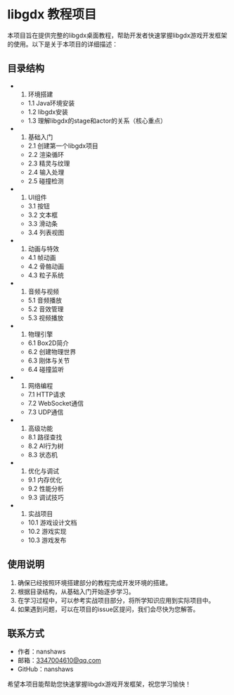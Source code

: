 # libgdx 教程项目

本项目旨在提供完整的libgdx桌面教程，帮助开发者快速掌握libgdx游戏开发框架的使用。以下是关于本项目的详细描述：

## 目录结构

- 1. 环境搭建

  - 1.1 Java环境安装
  - 1.2 libgdx安装
  - 1.3 理解libgdx的stage和actor的关系（核心重点）

- 1. 基础入门

  - 2.1 创建第一个libgdx项目
  - 2.2 渲染循环
  - 2.3 精灵与纹理
  - 2.4 输入处理
  - 2.5 碰撞检测

- 1. UI组件

  - 3.1 按钮
  - 3.2 文本框
  - 3.3 滑动条
  - 3.4 列表视图

- 1. 动画与特效

  - 4.1 帧动画
  - 4.2 骨骼动画
  - 4.3 粒子系统

- 1. 音频与视频

  - 5.1 音频播放
  - 5.2 音效管理
  - 5.3 视频播放

- 1. 物理引擎

  - 6.1 Box2D简介
  - 6.2 创建物理世界
  - 6.3 刚体与关节
  - 6.4 碰撞监听

- 1. 网络编程

  - 7.1 HTTP请求
  - 7.2 WebSocket通信
  - 7.3 UDP通信

- 1. 高级功能

  - 8.1 路径查找
  - 8.2 AI行为树
  - 8.3 状态机

- 1. 优化与调试

  - 9.1 内存优化
  - 9.2 性能分析
  - 9.3 调试技巧

- 1. 实战项目

  - 10.1 游戏设计文档
  - 10.2 游戏实现
  - 10.3 游戏发布

## 使用说明

1. 确保已经按照环境搭建部分的教程完成开发环境的搭建。
2. 根据目录结构，从基础入门开始逐步学习。
3. 在学习过程中，可以参考实战项目部分，将所学知识应用到实际项目中。
4. 如果遇到问题，可以在项目的issue区提问，我们会尽快为您解答。

## 联系方式

- 作者：nanshaws
- 邮箱：3347004610@qq.com
- GitHub：nanshaws

希望本项目能帮助您快速掌握libgdx游戏开发框架，祝您学习愉快！
